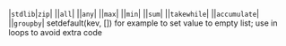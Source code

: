 |`stdlib`|`zip`|
||`all`|
||`any`|
||`max`|
||`min`|
||`sum`|
||`takewhile`|
||`accumulate`|
||`groupby`|
setdefault(kev, []) for example to set value to empty list; use in loops to avoid extra code
